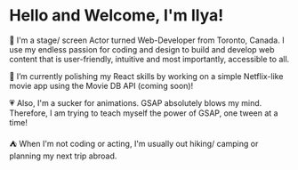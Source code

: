 <h1> Hello and Welcome, I'm Ilya! </h1> 
  
👋 I'm a stage/ screen Actor turned Web-Developer from Toronto, Canada. I use my endless passion for coding and design to build and develop web content that is user-friendly, intuitive and most importantly, accessible to all.

📖 I’m currently polishing my React skills by working on a simple Netflix-like movie app using the Movie DB API (coming soon)!

💗 Also, I'm a sucker for animations. GSAP absolutely blows my mind. Therefore, I am trying to teach myself the power of GSAP, one tween at a time!

⛺ When I'm not coding or acting, I'm usually out hiking/ camping or planning my next trip abroad.

